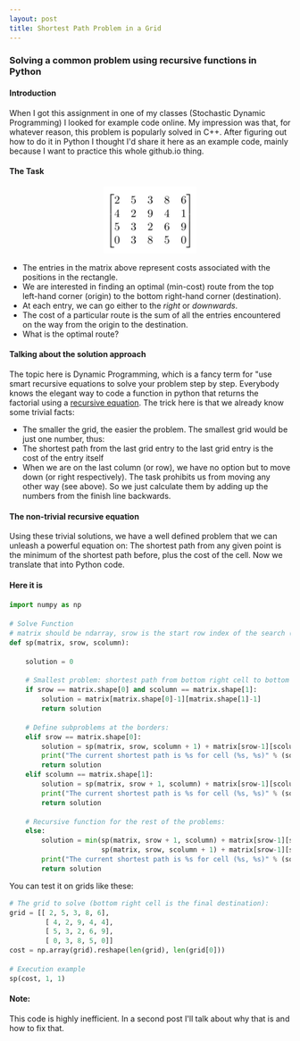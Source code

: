 ```yaml
---
layout: post
title: Shortest Path Problem in a Grid
---
```


### Solving a common problem using recursive functions in Python
#### Introduction
When I got this assignment in one of my classes (Stochastic Dynamic Programming) I looked for example code online. My impression was that, for whatever reason, this problem is popularly solved in C++. After figuring out how to do it in Python I thought I'd share it here as an example code, mainly because I want to practice this whole github.io thing.

#### The Task

<p style="text-align:center;"><img src="/images/Cost-Matrix.png" alt="Cost-Matrix" height="120"></p>

- The entries in the matrix above represent costs associated with the positions in the rectangle.
- We are interested in finding an optimal (min-cost) route from the top left-hand corner (origin) to the bottom
right-hand corner (destination).
- At each entry, we can go either to the *right* or *downwards*.
- The cost of a particular route is the sum of all the entries encountered on the way from the origin to the destination.
- What is the optimal route? 
#### Talking about the solution approach
The topic here is Dynamic Programming, which is a fancy term for "use smart recursive equations to solve your problem step by step. Everybody knows the elegant way to code a function in python that returns the factorial using a [recursive equation](https://www.python-course.eu/recursive_functions.php). The trick here is that we already know some trivial facts:
- The smaller the grid, the easier the problem. The smallest grid would be just one number, thus:
- The shortest path from the last grid entry to the last grid entry is the cost of the entry itself
- When we are on the last column (or row), we have no option but to move down (or right respectively). The task prohibits us from moving any other way (see above). So we just calculate them by adding up the numbers from the finish line backwards.
#### The non-trivial recursive equation
Using these trivial solutions, we have a well defined problem that we can unleash a powerful equation on: The shortest path from any given point is the minimum of the shortest path before, plus the cost of the cell. Now we translate that into Python code.

#### Here it is

```python
import numpy as np

# Solve Function
# matrix should be ndarray, srow is the start row index of the search (int), scolumn is the respective column
def sp(matrix, srow, scolumn):
    
    solution = 0
    
    # Smallest problem: shortest path from bottom right cell to bottom right cell is cost[bottom right cell].
    if srow == matrix.shape[0] and scolumn == matrix.shape[1]:
        solution = matrix[matrix.shape[0]-1][matrix.shape[1]-1]
        return solution
    
    # Define subproblems at the borders:
    elif srow == matrix.shape[0]:
        solution = sp(matrix, srow, scolumn + 1) + matrix[srow-1][scolumn-1]
        print("The current shortest path is %s for cell (%s, %s)" % (solution, srow, scolumn))
        return solution
    elif scolumn == matrix.shape[1]:
        solution = sp(matrix, srow + 1, scolumn) + matrix[srow-1][scolumn-1]
        print("The current shortest path is %s for cell (%s, %s)" % (solution, srow, scolumn))
        return solution
    
    # Recursive function for the rest of the problems:
    else:
        solution = min(sp(matrix, srow + 1, scolumn) + matrix[srow-1][scolumn-1],
                       sp(matrix, srow, scolumn + 1) + matrix[srow-1][scolumn-1])
        print("The current shortest path is %s for cell (%s, %s)" % (solution, srow, scolumn))
        return solution
```

You can test it on grids like these:

```python
# The grid to solve (bottom right cell is the final destination):
grid = [[ 2, 5, 3, 8, 6],
         [ 4, 2, 9, 4, 4],
         [ 5, 3, 2, 6, 9],
         [ 0, 3, 8, 5, 0]]
cost = np.array(grid).reshape(len(grid), len(grid[0]))

# Execution example
sp(cost, 1, 1)
```

#### Note: 

This code is highly inefficient. In a second post I'll talk about why that is and how to fix that.

